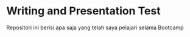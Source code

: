 # Writing and Presentation Test
Repositori ini berisi apa saja yang telah saya pelajari selama Bootcamp
